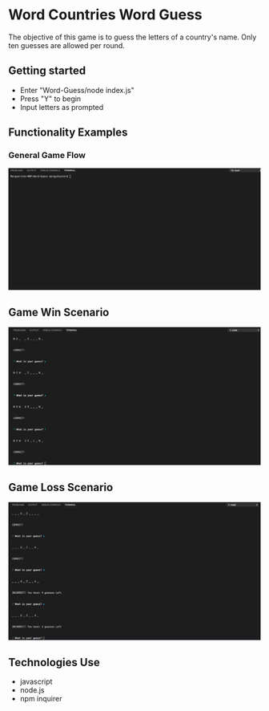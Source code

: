 # Word Countries Word Guess

The objective of this game is to guess the letters of a country's name.  Only ten guesses are allowed per round. 

## Getting started 

* Enter "Word-Guess/node index.js" 
* Press "Y" to begin
* Input letters as prompted

## Functionality Examples
### General Game Flow
![Gif of Spotify No Arg](https://raw.githubusercontent.com/mshuster4/Word-Guess/master/images/app-flow.gif)
## Game Win Scenario
![Gif of Spotify No Arg](https://raw.githubusercontent.com/mshuster4/Word-Guess/master/images/win.gif)
## Game Loss Scenario
![Gif of Spotify No Arg](https://raw.githubusercontent.com/mshuster4/Word-Guess/master/images/loss.gif)

## Technologies Use 

* javascript
* node.js
* npm inquirer 
